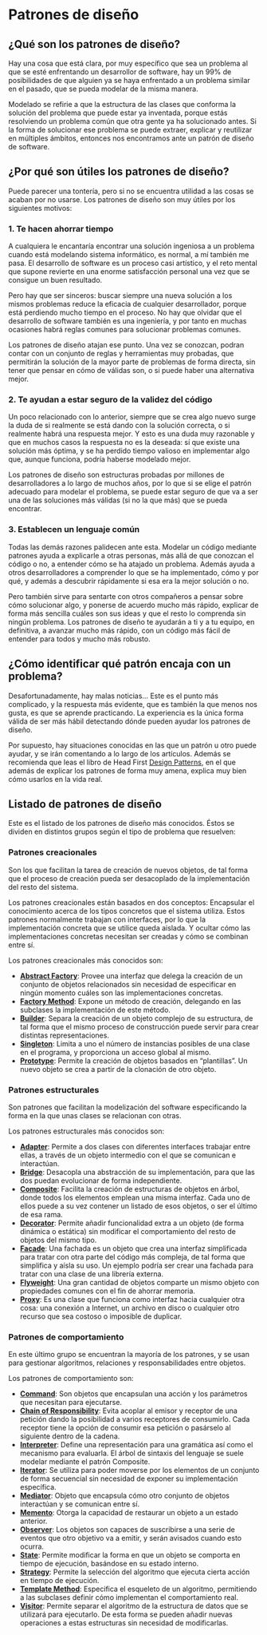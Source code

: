 # Patrones de diseño

[comment]: <> (<img align="right" src="https://camo.githubusercontent.com/cfcaf3a99103d61f387761e5fc445d9ba0203b01/68747470733a2f2f7472617669732d63692e6f72672f6477796c2f657374612e7376673f6272616e63683d6d6173746572">)

## ¿Qué son los patrones de diseño?

Hay una cosa que está clara, por muy específico que sea un problema al que se esté enfrentando un desarrollor de software, hay un 99% de posibilidades de que alguien ya se haya enfrentado a un problema similar en el pasado, que se pueda modelar de la misma manera.

Modelado se refirie a que la estructura de las clases que conforma la solución del problema que puede estar ya inventada, porque estás resolviendo un problema común que otra gente ya ha solucionado antes. Si la forma de solucionar ese problema se puede extraer, explicar y reutilizar en múltiples ámbitos, entonces nos encontramos ante un patrón de diseño de software.

## ¿Por qué son útiles los patrones de diseño?

Puede parecer una tontería, pero si no se encuentra utilidad a las cosas se acaban por no usarse. Los patrones de diseño son muy útiles por los siguientes motivos:

### 1. Te hacen ahorrar tiempo

A cualquiera le encantaría encontrar una solución ingeniosa a un problema cuando está modelando sistema informático, es normal, a mí también me pasa. El desarrollo de software es un proceso casi artístico, y el reto mental que supone revierte en una enorme satisfacción personal una vez que se consigue un buen resultado.

Pero hay que ser sinceros: buscar siempre una nueva solución a los mismos problemas reduce la eficacia de cualquier desarrollador, porque está perdiendo mucho tiempo en el proceso. No hay que olvidar que el desarrollo de software también es una ingeniería, y por tanto en muchas ocasiones habrá reglas comunes para solucionar problemas comunes.

Los patrones de diseño atajan ese punto. Una vez se conozcan, podran contar con un conjunto de reglas y herramientas muy probadas, que permitirán la solución de la mayor parte de problemas de forma directa, sin tener que pensar en cómo de válidas son, o si puede haber una alternativa mejor.

### 2. Te ayudan a estar seguro de la validez del código

Un poco relacionado con lo anterior, siempre que se crea algo nuevo surge la duda de si realmente se está dando con la solución correcta, o si realmente habrá una respuesta mejor. Y esto es una duda muy razonable y que en muchos casos la respuesta no es la deseada: sí que existe una solución más óptima, y se ha perdido tiempo valioso en implementar algo que, aunque funciona, podría haberse modelado mejor.

Los patrones de diseño son estructuras probadas por millones de desarrolladores a lo largo de muchos años, por lo que si se elige el patrón adecuado para modelar el problema, se puede estar seguro de que va a ser una de las soluciones más válidas (si no la que más) que se pueda encontrar.

### 3. Establecen un lenguaje común

Todas las demás razones palidecen ante esta. Modelar un código mediante patrones ayuda a explicarle a otras personas, más allá de que conozcan el código o no, a entender cómo se ha atajado un problema. Además ayuda a otros desarrolladores a comprender lo que se ha implementado, cómo y por qué, y además a descubrir rápidamente si esa era la mejor solución o no.

Pero también sirve para sentarte con otros compañeros a pensar sobre cómo solucionar algo, y ponerse de acuerdo mucho más rápido, explicar de forma más sencilla cuáles son sus ideas y que el resto lo comprenda sin ningún problema. Los patrones de diseño te ayudarán a ti y a tu equipo, en definitiva, a avanzar mucho más rápido, con un código más fácil de entender para todos y mucho más robusto.

## ¿Cómo identificar qué patrón encaja con un problema?

Desafortunadamente, hay malas noticias… Este es el punto más complicado, y la respuesta más evidente, que es también la que menos nos gusta, es que se aprende practicando. La experiencia es la única forma válida de ser más hábil detectando dónde pueden ayudar los patrones de diseño.

Por supuesto, hay situaciones conocidas en las que un patrón u otro puede ayudar, y se irán comentando a lo largo de los artículos. Además se recomienda que leas el libro de Head First [Design Patterns](https://drive.google.com/file/d/1HyBSWiaL4Treg7ggJ8ZhRh4eXUsFJokl/view?usp=sharing), en el que además de explicar los patrones de forma muy amena, explica muy bien cómo usarlos en la vida real.

## Listado de patrones de diseño

Este es el listado de los patrones de diseño más conocidos. Éstos se dividen en distintos grupos según el tipo de problema que resuelven:

### Patrones creacionales

Son los que facilitan la tarea de creación de nuevos objetos, de tal forma que el proceso de creación pueda ser desacoplado de la implementación del resto del sistema.

Los patrones creacionales están basados en dos conceptos: Encapsular el conocimiento acerca de los tipos concretos que el sistema utiliza. Estos patrones normalmente trabajan con interfaces, por lo que la implementación concreta que se utilice queda aislada. Y ocultar cómo las implementaciones concretas necesitan ser creadas y cómo se combinan entre sí.

Los patrones creacionales más conocidos son:
* [**Abstract Factory**](patterns/creational/abstract-factory/README.md): Provee una interfaz que delega la creación de un conjunto de objetos relacionados sin necesidad de especificar en ningún momento cuáles son las implementaciones concretas.
* [**Factory Method**](patterns/creational/factory-method/README.md): Expone un método de creación, delegando en las subclases la implementación de este método.
* [**Builder**](patterns/creational/builder/README.md): Separa la creación de un objeto complejo de su estructura, de tal forma que el mismo proceso de construcción puede servir para crear distintas representaciones.
* [**Singleton**](patterns/creational/singleton/README.md): Limita a uno el número de instancias posibles de una clase en el programa, y proporciona un acceso global al mismo.
* [**Prototype**](patterns/creational/prototype/README.md): Permite la creación de objetos basados en “plantillas”. Un nuevo objeto se crea a partir de la clonación de otro objeto.

### Patrones estructurales

Son patrones que facilitan la modelización del software especificando la forma en la que unas clases se relacionan con otras.

Los patrones estructurales más conocidos son:
* [**Adapter**](patterns/structural/adapter/README.md): Permite a dos clases con diferentes interfaces trabajar entre ellas, a través de un objeto intermedio con el que se comunican e interactúan.
* [**Bridge**](patterns/structural/bridge/README.md): Desacopla una abstracción de su implementación, para que las dos puedan evolucionar de forma independiente.
* [**Composite**](patterns/structural/composite/README.md): Facilita la creación de estructuras de objetos en árbol, donde todos los elementos emplean una misma interfaz. Cada uno de ellos puede a su vez contener un listado de esos objetos, o ser el último de esa rama.
* [**Decorator**](patterns/structural/decorator/README.md): Permite añadir funcionalidad extra a un objeto (de forma dinámica o estática) sin modificar el comportamiento del resto de objetos del mismo tipo.
* [**Facade**](patterns/structural/facade/README.md): Una fachada es un objeto que crea una interfaz simplificada para tratar con otra parte del código más compleja, de tal forma que simplifica y aísla su uso. Un ejemplo podría ser crear una fachada para tratar con una clase de una librería externa.
* [**Flyweight**](patterns/structural/flyweight/README.md): Una gran cantidad de objetos comparte un mismo objeto con propiedades comunes con el fin de ahorrar memoria.
* [**Proxy**](patterns/structural/proxy/README.md): Es una clase que funciona como interfaz hacia cualquier otra cosa: una conexión a Internet, un archivo en disco o cualquier otro recurso que sea costoso o imposible de duplicar.

### Patrones de comportamiento

En este último grupo se encuentran la mayoría de los patrones, y se usan para gestionar algoritmos, relaciones y responsabilidades entre objetos.

Los patrones de comportamiento son:
* [**Command**](patterns/behavior/command/README.md): Son objetos que encapsulan una acción y los parámetros que necesitan para ejecutarse.
* [**Chain of Responsibility**](patterns/behavior/chain-of-responsibility/README.md): Evita acoplar al emisor y receptor de una petición dando la posibilidad a varios receptores de consumirlo. Cada receptor tiene la opción de consumir esa petición o pasárselo al siguiente dentro de la cadena.
* [**Interpreter**](patterns/behavior/interpreter/README.md): Define una representación para una gramática así como el mecanismo para evaluarla. El árbol de sintaxis del lenguaje se suele modelar mediante el patrón Composite.
* [**Iterator**](patterns/behavior/iterator/README.md): Se utiliza para poder moverse por los elementos de un conjunto de forma secuencial sin necesidad de exponer su implementación específica.
* [**Mediator**](patterns/behavior/mediator/README.md): Objeto que encapsula cómo otro conjunto de objetos interactúan y se comunican entre sí.
* [**Memento**](patterns/behavior/memento/README.md): Otorga la capacidad de restaurar un objeto a un estado anterior.
* [**Observer**](patterns/behavior/observer/README.md): Los objetos son capaces de suscribirse a una serie de eventos que otro objetivo va a emitir, y serán avisados cuando esto ocurra.
* [**State**](patterns/behavior/state/README.md): Permite modificar la forma en que un objeto se comporta en tiempo de ejecución, basándose en su estado interno.
* [**Strategy**](patterns/behavior/strategy/README.md): Permite la selección del algoritmo que ejecuta cierta acción en tiempo de ejecución.
* [**Template Method**](patterns/behavior/template-method/README.md): Especifica el esqueleto de un algoritmo, permitiendo a las subclases definir cómo implementan el comportamiento real.
* [**Visitor**](patterns/behavior/visitor/README.md): Permite separar el algoritmo de la estructura de datos que se utilizará para ejecutarlo. De esta forma se pueden añadir nuevas operaciones a estas estructuras sin necesidad de modificarlas.
